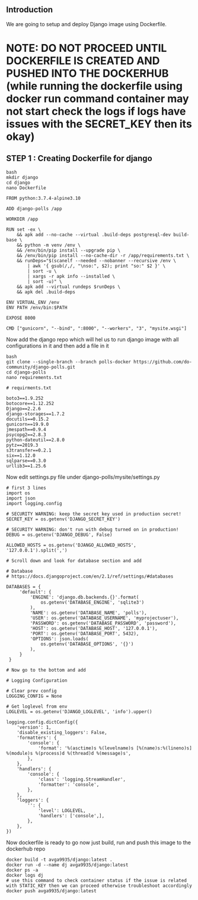 ## Introduction
We are going to setup and deploy Django image using Dockerfile.

# NOTE: DO NOT PROCEED UNTIL DOCKERFILE IS CREATED AND PUSHED INTO THE DOCKERHUB (while running the dockerfile using docker run command container may not start check the logs if logs have issues with the SECRET_KEY then its okay)

## STEP 1 : Creating Dockerfile for django
```
bash
mkdir django
cd django
nano Dockerfile
```
```
FROM python:3.7.4-alpine3.10

ADD django-polls /app

WORKDIR /app

RUN set -ex \
    && apk add --no-cache --virtual .build-deps postgresql-dev build-base \
    && python -m venv /env \
    && /env/bin/pip install --upgrade pip \
    && /env/bin/pip install --no-cache-dir -r /app/requirements.txt \
    && runDeps="$(scanelf --needed --nobanner --recursive /env \
        | awk '{ gsub(/,/, "\nso:", $2); print "so:" $2 }' \
        | sort -u \
        | xargs -r apk info --installed \
        | sort -u)" \
    && apk add --virtual rundeps $runDeps \
    && apk del .build-deps

ENV VIRTUAL_ENV /env
ENV PATH /env/bin:$PATH

EXPOSE 8000

CMD ["gunicorn", "--bind", ":8000", "--workers", "3", "mysite.wsgi"]
```

Now add the django repo which will hel us to run django image with all configurations in it and then add a file in it
```
bash
git clone --single-branch --branch polls-docker https://github.com/do-community/django-polls.git
cd django-polls
nano requirements.txt
```
```
# requirments.txt

boto3==1.9.252
botocore==1.12.252
Django==2.2.6
django-storages==1.7.2
docutils==0.15.2
gunicorn==19.9.0
jmespath==0.9.4
psycopg2==2.8.3
python-dateutil==2.8.0
pytz==2019.3
s3transfer==0.2.1
six==1.12.0
sqlparse==0.3.0
urllib3==1.25.6
```

Now edit settings.py file under django-polls/mysite/settings.py
```
# first 3 lines
import os
import json
import logging.config

# SECURITY WARNING: keep the secret key used in production secret!
SECRET_KEY = os.getenv('DJANGO_SECRET_KEY')

# SECURITY WARNING: don't run with debug turned on in production!
DEBUG = os.getenv('DJANGO_DEBUG', False)

ALLOWED_HOSTS = os.getenv('DJANGO_ALLOWED_HOSTS', '127.0.0.1').split(',')

# Scroll down and look for database section and add

# Database
# https://docs.djangoproject.com/en/2.1/ref/settings/#databases

DATABASES = {
     'default': {
         'ENGINE': 'django.db.backends.{}'.format(
             os.getenv('DATABASE_ENGINE', 'sqlite3')
         ),
         'NAME': os.getenv('DATABASE_NAME', 'polls'),
         'USER': os.getenv('DATABASE_USERNAME', 'myprojectuser'),
         'PASSWORD': os.getenv('DATABASE_PASSWORD', 'password'),
         'HOST': os.getenv('DATABASE_HOST', '127.0.0.1'),
         'PORT': os.getenv('DATABASE_PORT', 5432),
         'OPTIONS': json.loads(
             os.getenv('DATABASE_OPTIONS', '{}')
         ),
     }
 }

# Now go to the bottom and add

# Logging Configuration

# Clear prev config
LOGGING_CONFIG = None

# Get loglevel from env
LOGLEVEL = os.getenv('DJANGO_LOGLEVEL', 'info').upper()

logging.config.dictConfig({
    'version': 1,
    'disable_existing_loggers': False,
    'formatters': {
        'console': {
            'format': '%(asctime)s %(levelname)s [%(name)s:%(lineno)s] %(module)s %(process)d %(thread)d %(message)s',
        },
    },
    'handlers': {
        'console': {
            'class': 'logging.StreamHandler',
            'formatter': 'console',
        },
    },
    'loggers': {
        '': {
            'level': LOGLEVEL,
            'handlers': ['console',],
        },
    },
})
```
Now dockerfile is ready to go now just build, run and push this image to the dockerhub repo
```
docker build -t avga9935/django:latest .
docker run -d --name dj avga9935/django:latest
docker ps -a
docker logs dj
# use this command to check container status if the issue is related with STATIC_KEY then we can proceed otherwise troubleshoot accordingly
docker push avga9935/django:latest
```
